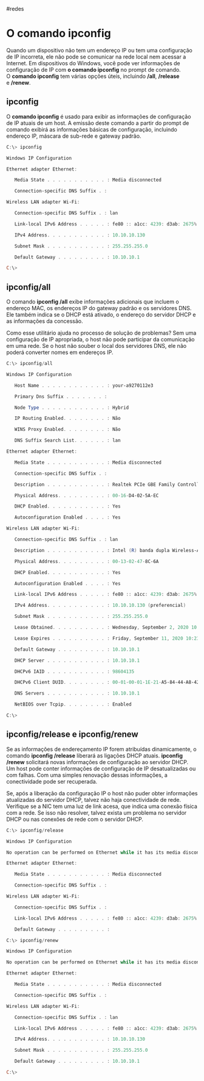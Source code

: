 #redes 
# O comando ipconfig

Quando um dispositivo não tem um endereço IP ou tem uma configuração de IP incorreta, ele não pode se comunicar na rede local nem acessar a Internet. Em dispositivos do Windows, você pode ver informações de configuração de IP com **o comando ipconfig** no prompt de comando. O **comando ipconfig** tem várias opções úteis, incluindo **/all**, **/release** e **/renew**.

## ipconfig

O **comando ipconfig** é usado para exibir as informações de configuração de IP atuais de um host. A emissão deste comando a partir do prompt de comando exibirá as informações básicas de configuração, incluindo endereço IP, máscara de sub-rede e gateway padrão.

```powershell
C:\> ipconfig

Windows IP Configuration

Ethernet adapter Ethernet:

   Media State . . . . . . . . . . . : Media disconnected

   Connection-specific DNS Suffix . :

Wireless LAN adapter Wi-Fi:

   Connection-specific DNS Suffix . : lan

   Link-local IPv6 Address . . . . . : fe80 :: a1cc: 4239: d3ab: 2675% 6

   IPv4 Address. . . . . . . . . . . : 10.10.10.130

   Subnet Mask . . . . . . . . . . . : 255.255.255.0

   Default Gateway . . . . . . . . . : 10.10.10.1

C:\>
```

## ipconfig/all

O comando **ipconfig /all** exibe informações adicionais que incluem o endereço MAC, os endereços IP do gateway padrão e os servidores DNS. Ele também indica se o DHCP está ativado, o endereço do servidor DHCP e as informações da concessão.

Como esse utilitário ajuda no processo de solução de problemas? Sem uma configuração de IP apropriada, o host não pode participar da comunicação em uma rede. Se o host não souber o local dos servidores DNS, ele não poderá converter nomes em endereços IP.

```powershell
C:\> ipconfig/all

Windows IP Configuration

   Host Name . . . . . . . . . . . . : your-a9270112e3

   Primary Dns Suffix . . . . . . . :

   Node Type . . . . . . . . . . . . : Hybrid

   IP Routing Enabled. . . . . . . . : Não

   WINS Proxy Enabled. . . . . . . . : Não

   DNS Suffix Search List. . . . . . : lan

Ethernet adapter Ethernet:

   Media State . . . . . . . . . . . : Media disconnected

   Connection-specific DNS Suffix . :

   Description . . . . . . . . . . . : Realtek PCIe GBE Family Controller

   Physical Address. . . . . . . . . : 00-16-D4-02-5A-EC

   DHCP Enabled. . . . . . . . . . . : Yes

   Autoconfiguration Enabled . . . . : Yes

Wireless LAN adapter Wi-Fi:

   Connection-specific DNS Suffix . : lan

   Description . . . . . . . . . . . : Intel (R) banda dupla Wireless-AC 3165

   Physical Address. . . . . . . . . : 00-13-02-47-8C-6A

   DHCP Enabled. . . . . . . . . . . : Yes

   Autoconfiguration Enabled . . . . : Yes

   Link-local IPv6 Address . . . . . : fe80 :: a1cc: 4239: d3ab: 2675% 6 (Preferencial)

   IPv4 Address. . . . . . . . . . . : 10.10.10.130 (preferencial)

   Subnet Mask . . . . . . . . . . . : 255.255.255.0

   Lease Obtained. . . . . . . . . . : Wednesday, September 2, 2020 10:03:43 PM

   Lease Expires . . . . . . . . . . : Friday, September 11, 2020 10:23:36 AM

   Default Gateway . . . . . . . . . : 10.10.10.1

   DHCP Server . . . . . . . . . . . : 10.10.10.1

   DHCPv6 IAID . . . . . . . . . . . : 98604135

   DHCPv6 Client DUID. . . . . . . . : 00-01-00-01-1E-21-A5-84-44-A8-42-FC-0D-6F

   DNS Servers . . . . . . . . . . . : 10.10.10.1

   NetBIOS over Tcpip. . . . . . . . : Enabled

C:\>
```

## ipconfig/release e ipconfig/renew

Se as informações de endereçamento IP forem atribuídas dinamicamente, o comando **ipconfig /release** liberará as ligações DHCP atuais. **ipconfig /renew** solicitará novas informações de configuração ao servidor DHCP. Um host pode conter informações de configuração de IP desatualizadas ou com falhas. Com uma simples renovação dessas informações, a conectividade pode ser recuperada.

Se, após a liberação da configuração IP o host não puder obter informações atualizadas do servidor DHCP, talvez não haja conectividade de rede. Verifique se a NIC tem uma luz de link acesa, que indica uma conexão física com a rede. Se isso não resolver, talvez exista um problema no servidor DHCP ou nas conexões de rede com o servidor DHCP.

```powershell
C:\> ipconfig/release

Windows IP Configuration

No operation can be performed on Ethernet while it has its media disconnected.

Ethernet adapter Ethernet:

   Media State . . . . . . . . . . . : Media disconnected

   Connection-specific DNS Suffix . :

Wireless LAN adapter Wi-Fi:

   Connection-specific DNS Suffix . :

   Link-local IPv6 Address . . . . . : fe80 :: a1cc: 4239: d3ab: 2675% 6

   Default Gateway . . . . . . . . . :

C:\> ipconfig/renew

Windows IP Configuration

No operation can be performed on Ethernet while it has its media disconnected.

Ethernet adapter Ethernet:

   Media State . . . . . . . . . . . : Media disconnected

   Connection-specific DNS Suffix . :

Wireless LAN adapter Wi-Fi:

   Connection-specific DNS Suffix . : lan

   Link-local IPv6 Address . . . . . : fe80 :: a1cc: 4239: d3ab: 2675% 6

   IPv4 Address. . . . . . . . . . . : 10.10.10.130

   Subnet Mask . . . . . . . . . . . : 255.255.255.0

   Default Gateway . . . . . . . . . : 10.10.10.1

C:\>
```









